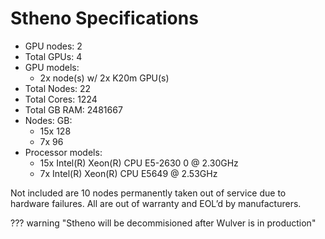 # Stheno Specifications

* GPU nodes: 2
* Total GPUs: 4
* GPU models:
  * 2x  node(s) w/ 2x K20m GPU(s)
* Total Nodes: 22
* Total Cores: 1224
* Total GB RAM: 2481667
* Nodes:  GB:
    * 15x     128
    * 7x      96
* Processor models:
    * 15x Intel(R) Xeon(R) CPU E5-2630 0 @ 2.30GHz
    * 7x Intel(R) Xeon(R) CPU E5649  @ 2.53GHz

Not included are 10 nodes permanently taken out of service due to hardware failures.  All are out of warranty and EOL’d by manufacturers.


??? warning "Stheno will be decommisioned after Wulver is in production"
